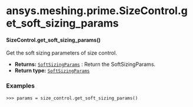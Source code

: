 # ansys.meshing.prime.SizeControl.get_soft_sizing_params

<a id="ansys.meshing.prime.SizeControl.get_soft_sizing_params"></a>

#### SizeControl.get_soft_sizing_params()

Get the soft sizing parameters of size control.

* **Returns:**
  [`SoftSizingParams`](ansys.meshing.prime.SoftSizingParams.md#ansys.meshing.prime.SoftSizingParams)
  : Return the SoftSizingParams.
* **Return type:**
  [`SoftSizingParams`](ansys.meshing.prime.SoftSizingParams.md#ansys.meshing.prime.SoftSizingParams)

### Examples

```pycon
>>> params = size_control.get_soft_sizing_params()
```

<!-- !! processed by numpydoc !! -->
